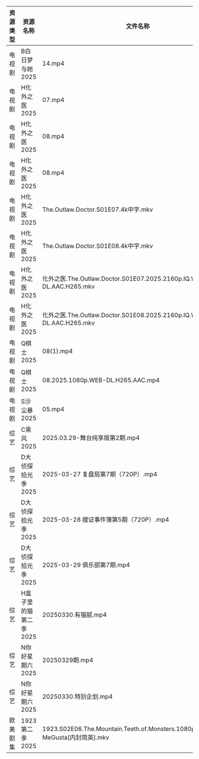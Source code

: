 | 资源类型 | 资源名称          | 文件名称                                                                         | 分享链接                                 | 更新时间                |
| ---- | ------------- | ---------------------------------------------------------------------------- | ------------------------------------ | ------------------- |
| 电视剧  | B白日梦与她2025    | 14.mp4                                                                       | https://www.alipan.com/s/koPyyazPNd1 | 2025-03-30 16:05:17 |
| 电视剧  | H化外之医2025     | 07.mp4                                                                       | https://www.alipan.com/s/wjvT5FZLoJf | 2025-03-30 08:05:50 |
| 电视剧  | H化外之医2025     | 08.mp4                                                                       | https://pan.quark.cn/s/5e35f6a2b34c  | 2025-03-30 01:22:47 |
| 电视剧  | H化外之医2025     | 08.mp4                                                                       | https://www.alipan.com/s/wjvT5FZLoJf | 2025-03-30 08:05:50 |
| 电视剧  | H化外之医2025     | The.Outlaw.Doctor.S01E07.4k中字.mkv                                            | https://pan.quark.cn/s/5e35f6a2b34c  | 2025-03-30 10:23:04 |
| 电视剧  | H化外之医2025     | The.Outlaw.Doctor.S01E08.4k中字.mkv                                            | https://pan.quark.cn/s/5e35f6a2b34c  | 2025-03-30 10:23:00 |
| 电视剧  | H化外之医2025     | 化外之医.The.Outlaw.Doctor.S01E07.2025.2160p.IQ.WEB-DL.AAC.H265.mkv              | https://pan.quark.cn/s/5e35f6a2b34c  | 2025-03-30 16:22:34 |
| 电视剧  | H化外之医2025     | 化外之医.The.Outlaw.Doctor.S01E08.2025.2160p.IQ.WEB-DL.AAC.H265.mkv              | https://pan.quark.cn/s/5e35f6a2b34c  | 2025-03-30 16:22:31 |
| 电视剧  | Q棋士2025       | 08(1).mp4                                                                    | https://www.alipan.com/s/gW6gdk7eMKN | 2025-03-30 08:06:51 |
| 电视剧  | Q棋士2025       | 08.2025.1080p.WEB-DL.H265.AAC.mp4                                            | https://www.alipan.com/s/gW6gdk7eMKN | 2025-03-30 12:06:51 |
| 电视剧  | S沙尘暴2025      | 05.mp4                                                                       | https://www.alipan.com/s/T8qC2RW63No | 2025-03-30 16:07:20 |
| 综艺   | C乘风2025       | 2025.03.29-舞台纯享版第2期.mp4                                                      | https://www.alipan.com/s/MpfQaAMy4Ly | 2025-03-30 13:08:04 |
| 综艺   | D大侦探拾光季2025   | 2025-03-27 复盘局第7期（720P）.mp4                                                  | https://www.alipan.com/s/yBeXFxUZNbB | 2025-03-30 00:08:23 |
| 综艺   | D大侦探拾光季2025   | 2025-03-28 搜证事件簿第5期（720P）.mp4                                                | https://www.alipan.com/s/yBeXFxUZNbB | 2025-03-30 00:08:23 |
| 综艺   | D大侦探拾光季2025   | 2025-03-29 俱乐部第7期.mp4                                                        | https://www.alipan.com/s/yBeXFxUZNbB | 2025-03-30 00:08:23 |
| 综艺   | H盒子里的猫第二季2025 | 20250330.有猫腻.mp4                                                             | https://www.alipan.com/s/W6PdmWUu7Wr | 2025-03-30 14:08:27 |
| 综艺   | N你好星期六2025    | 20250329期.mp4                                                                | https://www.alipan.com/s/nvuMvPrHLGa | 2025-03-30 00:09:08 |
| 综艺   | N你好星期六2025    | 20250330.特别企划.mp4                                                            | https://www.alipan.com/s/nvuMvPrHLGa | 2025-03-30 14:08:48 |
| 欧美剧集 | 1923第二季2025   | 1923.S02E06.The.Mountain.Teeth.of.Monsters.1080p.HEVC.x265-MeGusta[内封简英].mkv | https://pan.quark.cn/s/8367dde325d9  | 2025-03-30 16:20:11 |
